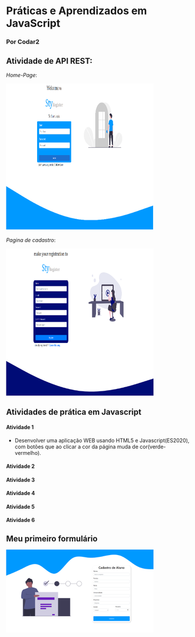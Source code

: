 # Práticas e Aprendizados em JavaScript

### Por Codar2


## Atividade de API REST:

*Home-Page*:

<img src="projeto/.github/home-page.png" style="width:400px; height:400px;">

*Pagina de cadastro*:

<img src="projeto/.github/register-page.png" style="width:400px; height:400px;">

## Atividades de prática em Javascript 

#### Atividade 1
- Desenvolver uma aplicação WEB usando HTML5 e Javascript(ES2020), com botões que ao clicar a cor da página muda de cor(verde-vermelho).


#### Atividade 2

#### Atividade 3

#### Atividade 4

#### Atividade 5

#### Atividade 6


## Meu primeiro formulário

<img src="projeto/.github/form.png" style="width:400px">

####
